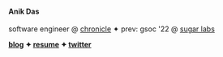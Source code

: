 #### Anik Das

software engineer @ [chronicle](https://chroniclehq.com) ✦ prev: gsoc '22 @ [sugar labs](https://github.com/sugarlabs)

**[blog](https://anikd.com) ✦ [resume](https://anikd.com/resume) ✦ [twitter](https://twitter.com/__sadn1ck__)**
